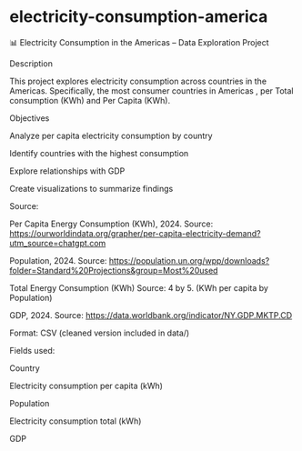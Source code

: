 # electricity-consumption-america

📊 Electricity Consumption in the Americas – Data Exploration Project

Description

This project explores electricity consumption across countries in the Americas. Specifically, the most consumer countries in Americas , per Total consumption (KWh) and Per Capita (KWh). 

Objectives

  Analyze per capita electricity consumption by country
  
  Identify countries with the highest consumption
  
  Explore relationships with GDP
  
  Create visualizations to summarize findings

Source: 

Per Capita Energy Consumption (KWh), 2024. Source: https://ourworldindata.org/grapher/per-capita-electricity-demand?utm_source=chatgpt.com

Population, 2024. Source: https://population.un.org/wpp/downloads?folder=Standard%20Projections&group=Most%20used

Total Energy Consumption (KWh) Source: 4 by 5. (KWh per capita by Population)

GDP, 2024. Source: https://data.worldbank.org/indicator/NY.GDP.MKTP.CD 

Format: CSV (cleaned version included in data/)

Fields used:

  Country
  
  Electricity consumption per capita (kWh)
  
  Population
  
  Electricity consumption total (kWh)
  
  GDP

  
